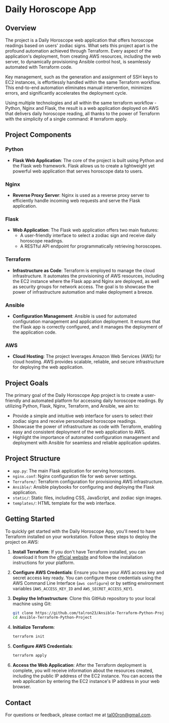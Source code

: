 # Daily Horoscope App

## Overview

The project is a Daily Horoscope web application that offers horoscope readings based on users' zodiac signs. What sets this project apart is the profound automation achieved through Terraform. Every aspect of the application's deployment, from creating AWS resources, including the web server, to dynamically provisioning Ansible control host, is seamlessly automated with Terraform code.

Key management, such as the generation and assignment of SSH keys to EC2 instances, is effortlessly handled within the same Terraform workflow. This end-to-end automation eliminates manual intervention, minimizes errors, and significantly accelerates the deployment cycle.

Using multiple technologies and all within the same terraform workflow - Python, Nginx and Flask, the result is a web application deployed on AWS that delivers daily horoscope reading, all thanks to the power of Terraform with the simplicity of a single command: # terraform apply.


## Project Components

### Python
- **Flask Web Application**: The core of the project is built using Python and the Flask web framework. Flask allows us to create a lightweight yet powerful web application that serves horoscope data to users.

### Nginx
- **Reverse Proxy Server**: Nginx is used as a reverse proxy server to efficiently handle incoming web requests and serve the Flask application. 

### Flask
- **Web Application**: The Flask web application offers two main features: 
  - A user-friendly interface to select a zodiac sign and receive daily horoscope readings.
  - A RESTful API endpoint for programmatically retrieving horoscopes.

### Terraform
- **Infrastructure as Code**: Terraform is employed to manage the cloud infrastructure. It automates the provisioning of AWS resources, including the EC2 instance where the Flask app and Nginx are deployed, as well as security groups for network access. The goal is to showcase the power of infrastructure automation and make deployment a breeze.

### Ansible
- **Configuration Management**: Ansible is used for automated configuration management and application deployment. It ensures that the Flask app is correctly configured, and it manages the deployment of the application code.

### AWS
- **Cloud Hosting**: The project leverages Amazon Web Services (AWS) for cloud hosting. AWS provides scalable, reliable, and secure infrastructure for deploying the web application. 

## Project Goals

The primary goal of the Daily Horoscope App project is to create a user-friendly and automated platform for accessing daily horoscope readings. By utilizing Python, Flask, Nginx, Terraform, and Ansible, we aim to:

- Provide a simple and intuitive web interface for users to select their zodiac signs and receive personalized horoscope readings.
- Showcase the power of infrastructure as code with Terraform, enabling easy and consistent deployment of the web application to AWS.
- Highlight the importance of automated configuration management and deployment with Ansible for seamless and reliable application updates.

## Project Structure

- `app.py`: The main Flask application for serving horoscopes.
- `nginx.conf`: Nginx configuration file for web server settings.
- `Terraform/`: Terraform configuration for provisioning AWS infrastructure.
- `Ansible/`: Ansible playbooks for configuring and deploying the Flask application.
- `static/`: Static files, including CSS, JavaScript, and zodiac sign images.
- `templates/`: HTML template for the web interface.

## Getting Started

To quickly get started with the Daily Horoscope App, you'll need to have Terraform installed on your workstation. Follow these steps to deploy the project on AWS:

1. **Install Terraform**:
   If you don't have Terraform installed, you can download it from the [official website](https://www.terraform.io/downloads.html) and follow the installation instructions for your platform.

2. **Configure AWS Credentials**:
   Ensure you have your AWS access key and secret access key ready. You can configure these credentials using the AWS Command Line Interface (`aws configure`) or by setting environment variables (`AWS_ACCESS_KEY_ID` and `AWS_SECRET_ACCESS_KEY`).

3. **Deploy the Infrastructure**:
   Clone this GitHub repository to your local machine using Git:
   ```bash
   git clone https://github.com/talron23/Ansible-Terraform-Python-Project.git
   cd Ansible-Terraform-Python-Project

4. **Initialize Terraform**:
   ```bash
   terraform init

6. **Configure AWS Credentials**:
   ```bash
   terraform apply

8. **Access the Web Application**:
   After the Terraform deployment is complete, you will receive information about the resources created, including the public IP address of the EC2 instance. You can access the web application by entering the EC2 instance's IP address in your web browser.


## Contact
For questions or feedback, please contact me at tal00ron@gmail.com.
